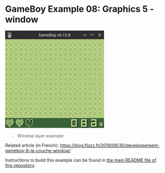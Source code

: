 # GameBoy Example 08: Graphics 5 - window

![Graphics 5](graphics5_screenshot.png)

> Window layer example

Related article (in French): https://blog.flozz.fr/2019/06/30/developpement-gameboy-8-la-couche-window/

Instructions to build this example can be found in [the main README file of this repository](https://github.com/flozz/gameboy-examples/#compiling-examples).
